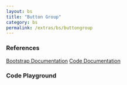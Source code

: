 ```yaml
---
layout: bs
title: "Button Group"
category: bs
permalink: /extras/bs/buttongroup
---
```


### References

<div class="bs">
    <div class="list-group">
        <a class="list-group-item list-group-item-action" href="https://getbootstrap.com/docs/4.4/components/button-group">Bootstrap Documentation</a>
        <a class="list-group-item list-group-item-action" href="/docs/sprest-bs/modules/_components_buttongroup_d_.html">Code Documentation</a>
    </div>
</div>

### Code Playground

<div id="playground" class="bs"></div>
<script type="text/javascript">
    // Wait for the page to load
    window.addEventListener("load", function() {
        // Create the code editor
        var editor = CodeEditor(document.getElementById("playground"), true, [
            '// Create the button group',
            'Components.ButtonGroup({',
            '\tel: app,',
            '\tbuttonType: Components.ButtonTypes.Primary,',
            '\tbuttons: [',
            '\t\t{ text: "Left" },',
            '\t\t{ text: "Middle" },',
            '\t\t{ text: "Right" }',
            '\t]',
            '});'
        ].join('\n'));
    });
</script>